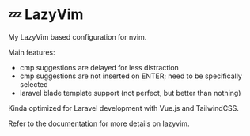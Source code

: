 # 💤 LazyVim

My LazyVim based configuration for nvim.

Main features:
- cmp suggestions are delayed for less distraction
- cmp suggestions are not inserted on ENTER; need to be specifically selected
- laravel blade template support (not perfect, but better than nothing)

Kinda optimized for Laravel development with Vue.js and TailwindCSS.

Refer to the [documentation](https://lazyvim.github.io/installation) for more details on lazyvim.
